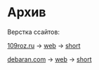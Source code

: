# Архив

Верстка ссайтов:

[109roz.ru](/archive/109roz.ru) -> [web](https://sv-m.github.io/archive/109roz.ru/) -> [short](tinyurl.com/yc7cr62r)

[debaran.com](/archive/debaran.com) -> [web](https://sv-m.github.io/archive/debaran.com/) -> [short](https://tinyurl.com/9xbpn83c)